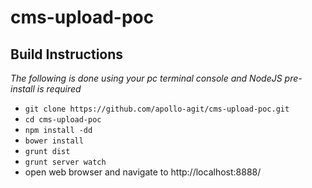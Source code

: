 # cms-upload-poc

## Build Instructions

_The following is done using your pc terminal console and NodeJS pre-install is required_

* `git clone https://github.com/apollo-agit/cms-upload-poc.git`
* `cd cms-upload-poc`
* `npm install -dd`
* `bower install`
* `grunt dist`
* `grunt server watch`
* open web browser and navigate to http://localhost:8888/